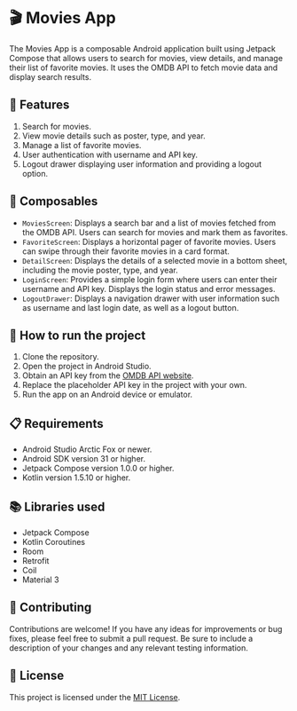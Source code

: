 # 🎬 Movies App 

The Movies App is a composable Android application built using Jetpack Compose that allows users to search for movies, view details, and manage their list of favorite movies. It uses the OMDB API to fetch movie data and display search results.

## 🌟 Features

1. Search for movies.
2. View movie details such as poster, type, and year.
3. Manage a list of favorite movies.
4. User authentication with username and API key.
5. Logout drawer displaying user information and providing a logout option.

## 📱 Composables

- `MoviesScreen`: Displays a search bar and a list of movies fetched from the OMDB API. Users can search for movies and mark them as favorites.
- `FavoriteScreen`: Displays a horizontal pager of favorite movies. Users can swipe through their favorite movies in a card format.
- `DetailScreen`: Displays the details of a selected movie in a bottom sheet, including the movie poster, type, and year.
- `LoginScreen`: Provides a simple login form where users can enter their username and API key. Displays the login status and error messages.
- `LogoutDrawer`: Displays a navigation drawer with user information such as username and last login date, as well as a logout button.

## 🚀 How to run the project

1. Clone the repository.
2. Open the project in Android Studio.
3. Obtain an API key from the [OMDB API website](http://www.omdbapi.com/).
4. Replace the placeholder API key in the project with your own.
5. Run the app on an Android device or emulator.

## 📋 Requirements

- Android Studio Arctic Fox or newer.
- Android SDK version 31 or higher.
- Jetpack Compose version 1.0.0 or higher.
- Kotlin version 1.5.10 or higher.

## 📚 Libraries used

- Jetpack Compose
- Kotlin Coroutines
- Room
- Retrofit
- Coil
- Material 3

## 🤝 Contributing

Contributions are welcome! If you have any ideas for improvements or bug fixes, please feel free to submit a pull request. Be sure to include a description of your changes and any relevant testing information.

## 📄 License

 This project is licensed under the [MIT License](https://opensource.org/licenses/MIT).

